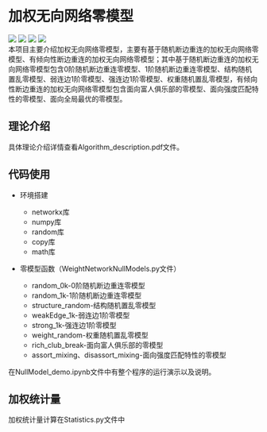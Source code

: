 # 加权无向网络零模型
![](https://img.shields.io/badge/python-3.8-blue) ![](https://img.shields.io/badge/version-1.0-orange) ![](https://img.shields.io/badge/networkx-2.5-yellow) ![](https://img.shields.io/badge/numpy-1.19.1-%234169E1)  
本项目主要介绍加权无向网络零模型，主要有基于随机断边重连的加权无向网络零模型、有倾向性断边重连的加权无向网络零模型；其中基于随机断边重连的加权无向网络零模型包含0阶随机断边重连零模型、1阶随机断边重连零模型、结构随机置乱零模型、弱连边1阶零模型、强连边1阶零模型、权重随机置乱零模型，有倾向性断边重连的加权无向网络零模型包含面向富人俱乐部的零模型、面向强度匹配特性的零模型、面向全局最优的零模型。
## 理论介绍
具体理论介绍详情查看Algorithm_description.pdf文件。
## 代码使用
* 环境搭建  
   *  networkx库
   *  numpy库
   *  random库
   *  copy库
   *  math库
   
* 零模型函数（WeightNetworkNullModels.py文件）
   *  random_0k-0阶随机断边重连零模型
   *  random_1k-1阶随机断边重连零模型
   *  structure_random-结构随机置乱零模型
   *  weakEdge_1k-弱连边1阶零模型
   *  strong_1k-强连边1阶零模型
   *  weight_random-权重随机置乱零模型
   *  rich_club_break-面向富人俱乐部的零模型
   *  assort_mixing、disassort_mixing-面向强度匹配特性的零模型   


在NullModel_demo.ipynb文件中有整个程序的运行演示以及说明。

## 加权统计量
  加权统计量计算在Statistics.py文件中
